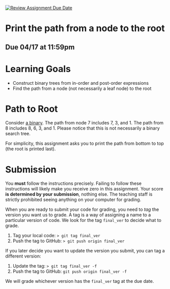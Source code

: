 [![Review Assignment Due Date](https://classroom.github.com/assets/deadline-readme-button-24ddc0f5d75046c5622901739e7c5dd533143b0c8e959d652212380cedb1ea36.svg)](https://classroom.github.com/a/eHJxm-uq)
# Print the path from a node to the root

## Due 04/17 at 11:59pm

Learning Goals
==============

* Construct binary trees from in-order and post-order expressions
* Find the path from a node (not necessarily a leaf node) to the root

Path to Root
============

Consider [a
binary](https://i1.wp.com/www.techiedelight.com/wp-content/uploads/Root-To-Leaf-Paths.png?resize=323%2C338&ssl=1). The
path from node 7 includes 7, 3, and 1. The path from 8 includes 8, 6,
3, and 1. Please notice that this is not necessarily a binary search
tree.

For simplicity, this assignment asks you to print the path from bottom to top (the root is printed last).


Submission
==========


You **must** follow the instructions precisely. Failing to follow
these instructions will likely make you receive zero in this
assignment.  Your score **is determined by your submission**, nothing
else.  The teaching staff is strictly prohibited seeing anything on
your computer for grading.

When you are ready to submit your code for grading, you need to *tag* the version you want us to grade. A tag is a way of assigning a name to a particular version of code. We look for the tag `final_ver` to decide what to grade.

1. Tag your local code: `> git tag final_ver`
2. Push the tag to GitHub: `> git push origin final_ver`

If you later decide you want to update the version you submit, you can tag a different version:

1. Update the tag: `> git tag final_ver -f`
2. Push the tag to GitHub: `git push origin final_ver -f`

We will grade whichever version has the `final_ver` tag at the due date.

